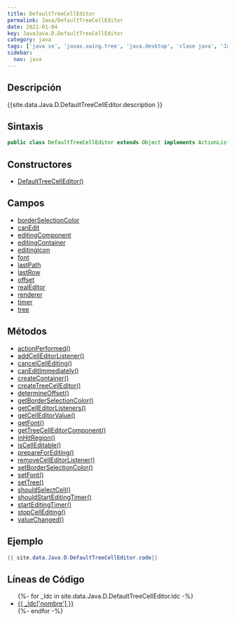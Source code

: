 ```yaml
---
title: DefaultTreeCellEditor
permalink: Java/DefaultTreeCellEditor
date: 2021-01-04
key: JavaJava.D.DefaultTreeCellEditor
category: java
tags: ['java se', 'javax.swing.tree', 'java.desktop', 'clase java', 'Java 1.0']
sidebar: 
  nav: java
---
```


## Descripción
{{site.data.Java.D.DefaultTreeCellEditor.description }}

## Sintaxis
~~~java
public class DefaultTreeCellEditor extends Object implements ActionListener, TreeCellEditor, TreeSelectionListener
~~~

## Constructores
* [DefaultTreeCellEditor()](/Java/DefaultTreeCellEditor/DefaultTreeCellEditor/)

## Campos
* [borderSelectionColor](/Java/DefaultTreeCellEditor/borderSelectionColor)
* [canEdit](/Java/DefaultTreeCellEditor/canEdit)
* [editingComponent](/Java/DefaultTreeCellEditor/editingComponent)
* [editingContainer](/Java/DefaultTreeCellEditor/editingContainer)
* [editingIcon](/Java/DefaultTreeCellEditor/editingIcon)
* [font](/Java/DefaultTreeCellEditor/font)
* [lastPath](/Java/DefaultTreeCellEditor/lastPath)
* [lastRow](/Java/DefaultTreeCellEditor/lastRow)
* [offset](/Java/DefaultTreeCellEditor/offset)
* [realEditor](/Java/DefaultTreeCellEditor/realEditor)
* [renderer](/Java/DefaultTreeCellEditor/renderer)
* [timer](/Java/DefaultTreeCellEditor/timer)
* [tree](/Java/DefaultTreeCellEditor/tree)

## Métodos
* [actionPerformed()](/Java/DefaultTreeCellEditor/actionPerformed)
* [addCellEditorListener()](/Java/DefaultTreeCellEditor/addCellEditorListener)
* [cancelCellEditing()](/Java/DefaultTreeCellEditor/cancelCellEditing)
* [canEditImmediately()](/Java/DefaultTreeCellEditor/canEditImmediately)
* [createContainer()](/Java/DefaultTreeCellEditor/createContainer)
* [createTreeCellEditor()](/Java/DefaultTreeCellEditor/createTreeCellEditor)
* [determineOffset()](/Java/DefaultTreeCellEditor/determineOffset)
* [getBorderSelectionColor()](/Java/DefaultTreeCellEditor/getBorderSelectionColor)
* [getCellEditorListeners()](/Java/DefaultTreeCellEditor/getCellEditorListeners)
* [getCellEditorValue()](/Java/DefaultTreeCellEditor/getCellEditorValue)
* [getFont()](/Java/DefaultTreeCellEditor/getFont)
* [getTreeCellEditorComponent()](/Java/DefaultTreeCellEditor/getTreeCellEditorComponent)
* [inHitRegion()](/Java/DefaultTreeCellEditor/inHitRegion)
* [isCellEditable()](/Java/DefaultTreeCellEditor/isCellEditable)
* [prepareForEditing()](/Java/DefaultTreeCellEditor/prepareForEditing)
* [removeCellEditorListener()](/Java/DefaultTreeCellEditor/removeCellEditorListener)
* [setBorderSelectionColor()](/Java/DefaultTreeCellEditor/setBorderSelectionColor)
* [setFont()](/Java/DefaultTreeCellEditor/setFont)
* [setTree()](/Java/DefaultTreeCellEditor/setTree)
* [shouldSelectCell()](/Java/DefaultTreeCellEditor/shouldSelectCell)
* [shouldStartEditingTimer()](/Java/DefaultTreeCellEditor/shouldStartEditingTimer)
* [startEditingTimer()](/Java/DefaultTreeCellEditor/startEditingTimer)
* [stopCellEditing()](/Java/DefaultTreeCellEditor/stopCellEditing)
* [valueChanged()](/Java/DefaultTreeCellEditor/valueChanged)

## Ejemplo
~~~java
{{ site.data.Java.D.DefaultTreeCellEditor.code}}
~~~

## Líneas de Código
<ul>
{%- for _ldc in site.data.Java.D.DefaultTreeCellEditor.ldc -%}
   <li>
       <a href="{{_ldc['url'] }}">{{ _ldc['nombre'] }}</a>
   </li>
{%- endfor -%}
</ul>
